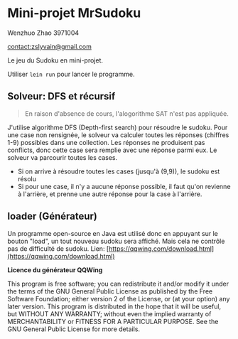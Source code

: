 # Mini-projet MrSudoku

Wenzhuo Zhao 3971004

[contact:zslyvain@gmail.com](mailto:zslyvain@gmail.com)

Le jeu du Sudoku en mini-projet.

Utiliser `lein run` pour lancer le programme.

## Solveur: DFS et récursif

> En raison d'absence de cours, l'alogorithme SAT n'est pas appliquée.  

J'utilise algorithme DFS (Depth-first search) pour résoudre le sudoku. 
Pour une case non rensignée, le solveur va calculer toutes les réponses (chiffres 1-9) possibles dans une collection.
Les réponses ne produisent pas conflicts, donc cette case sera remplie avec une réponse parmi eux.
Le solveur va parcourir toutes les cases.
- Si on arrive à résoudre toutes les cases (jusqu'à (9,9)), le sudoku est résolu
- Si pour une case, il n'y a aucune réponse possible, il faut qu'on revienne à l'arrière, 
et prenne une autre réponse pour la case à l'arrière.


## loader (Générateur)

Un programme open-source en Java est utilisé donc en appuyant sur le bouton "load", un tout nouveau sudoku sera affiché.
Mais cela ne contrôle pas de difficulté de sudoku.
Lien: [https://qqwing.com/download.html](https://qqwing.com/download.html) 

**Licence du générateur QQWing**

This program is free software; you can redistribute it and/or modify it under the terms of the GNU General Public License as published by the Free Software Foundation; either version 2 of the License, or (at your option) any later version.
This program is distributed in the hope that it will be useful, but WITHOUT ANY WARRANTY; without even the implied warranty of MERCHANTABILITY or FITNESS FOR A PARTICULAR PURPOSE. See the GNU General Public License for more details.



